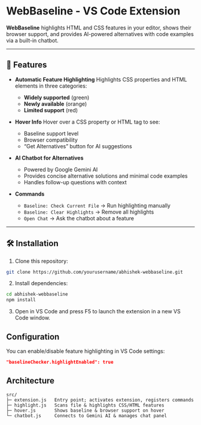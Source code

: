 # WebBaseline - VS Code Extension

**WebBaseline** highlights HTML and CSS features in your editor, shows their browser support, and provides AI-powered alternatives with code examples via a built-in chatbot.

---

## 🚀 Features

* **Automatic Feature Highlighting**
  Highlights CSS properties and HTML elements in three categories:

  * **Widely supported** (green)
  * **Newly available** (orange)
  * **Limited support** (red)

* **Hover Info**
  Hover over a CSS property or HTML tag to see:

  * Baseline support level
  * Browser compatibility
  * “Get Alternatives” button for AI suggestions

* **AI Chatbot for Alternatives**

  * Powered by Google Gemini AI
  * Provides concise alternative solutions and minimal code examples
  * Handles follow-up questions with context

* **Commands**

  * `Baseline: Check Current File` → Run highlighting manually
  * `Baseline: Clear Highlights` → Remove all highlights
  * `Open Chat` → Ask the chatbot about a feature

---

## 🛠 Installation

1. Clone this repository:

```bash
git clone https://github.com/yourusername/abhishek-webbaseline.git
```

2. Install dependencies:

```bash
cd abhishek-webbaseline
npm install
```

3. Open in VS Code and press F5 to launch the extension in a new VS Code window.

## Configuration

You can enable/disable feature highlighting in VS Code settings:

```json
"baselineChecker.highlightEnabled": true
```

## Architecture

```text
src/
├─ extension.js   Entry point; activates extension, registers commands
├─ highlight.js   Scans file & highlights CSS/HTML features
├─ hover.js       Shows baseline & browser support on hover
└─ chatbot.js     Connects to Gemini AI & manages chat panel
```

